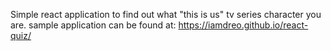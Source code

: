 Simple react application to find out what "this is us" tv series character you are. sample application can be found at: https://iamdreo.github.io/react-quiz/
